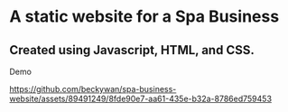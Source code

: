 # A static website for a Spa Business
## Created using Javascript, HTML, and CSS.

Demo


https://github.com/beckywan/spa-business-website/assets/89491249/8fde90e7-aa61-435e-b32a-8786ed759453

